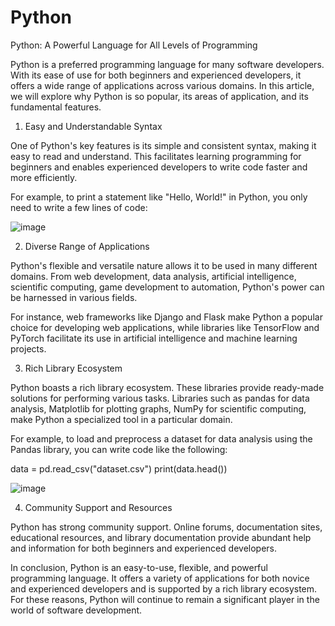 # Python

Python: A Powerful Language for All Levels of Programming

Python is a preferred programming language for many software developers. With its ease of use for both beginners and experienced developers, it offers a wide range of applications across various domains. In this article, we will explore why Python is so popular, its areas of application, and its fundamental features.

1. Easy and Understandable Syntax

One of Python's key features is its simple and consistent syntax, making it easy to read and understand. This facilitates learning programming for beginners and enables experienced developers to write code faster and more efficiently.

For example, to print a statement like "Hello, World!" in Python, you only need to write a few lines of code:


![image](https://github.com/ZilyaVeli/Python/assets/163047794/5bbc431b-5896-4373-993f-cee77d74def5)


2. Diverse Range of Applications

Python's flexible and versatile nature allows it to be used in many different domains. From web development, data analysis, artificial intelligence, scientific computing, game development to automation, Python's power can be harnessed in various fields.

For instance, web frameworks like Django and Flask make Python a popular choice for developing web applications, while libraries like TensorFlow and PyTorch facilitate its use in artificial intelligence and machine learning projects.

3. Rich Library Ecosystem

Python boasts a rich library ecosystem. These libraries provide ready-made solutions for performing various tasks. Libraries such as pandas for data analysis, Matplotlib for plotting graphs, NumPy for scientific computing, make Python a specialized tool in a particular domain.

For example, to load and preprocess a dataset for data analysis using the Pandas library, you can write code like the following:


data = pd.read_csv("dataset.csv")
print(data.head())

![image](https://github.com/ZilyaVeli/Python/assets/163047794/43188f32-30aa-432c-a4e9-5febb8fbfb1b)


4. Community Support and Resources

Python has strong community support. Online forums, documentation sites, educational resources, and library documentation provide abundant help and information for both beginners and experienced developers.

In conclusion, Python is an easy-to-use, flexible, and powerful programming language. It offers a variety of applications for both novice and experienced developers and is supported by a rich library ecosystem. For these reasons, Python will continue to remain a significant player in the world of software development.

#

